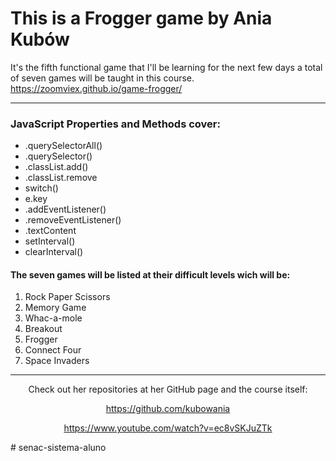 <h1>This is a Frogger game by Ania Kubów</h1>

It's the fifth functional game that I'll be learning for the next few days a total of seven games will be taught in this course.
<a>https://zoomviex.github.io/game-frogger/</a>
<hr>
<div>
<h3>JavaScript Properties and Methods cover:</h3>
<ul>
  <li>.querySelectorAll()
  <li>.querySelector()
  <li>.classList.add()
  <li>.classList.remove
  <li> switch()
  <li> e.key
  <li>.addEventListener()
  <li>.removeEventListener()
  <li>.textContent
  <li>setInterval()
  <li>clearInterval()
</ul>
</div>
<h4>The seven games will be listed at their difficult levels wich will be:</h4>
<ol>
  <li>Rock Paper Scissors
  <li>Memory Game
  <li>Whac-a-mole
  <li>Breakout
  <li>Frogger
  <li>Connect Four
  <li>Space Invaders
</ol>

<div>
<hr>
<div align= "center">
Check out her repositories at her GitHub page and the course itself:


<a>https://github.com/kubowania</a>

<a>https://www.youtube.com/watch?v=ec8vSKJuZTk</a>
</div># senac-sistema-aluno
